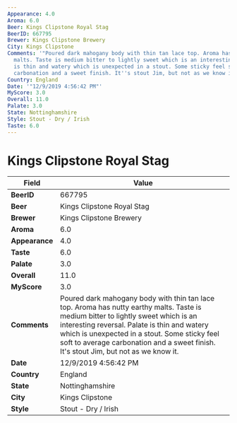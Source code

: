 ```yaml
---
Appearance: 4.0
Aroma: 6.0
Beer: Kings Clipstone Royal Stag
BeerID: 667795
Brewer: Kings Clipstone Brewery
City: Kings Clipstone
Comments: '"Poured dark mahogany body with thin tan lace top. Aroma has nutty earthy
  malts. Taste is medium bitter to lightly sweet which is an interesting reversal.  Palate
  is thin and watery which is unexpected in a stout. Some sticky feel soft to average
  carbonation and a sweet finish. It''s stout Jim, but not as we know it."'
Country: England
Date: '"12/9/2019 4:56:42 PM"'
MyScore: 3.0
Overall: 11.0
Palate: 3.0
State: Nottinghamshire
Style: Stout - Dry / Irish
Taste: 6.0
---
```


# Kings Clipstone Royal Stag

| Field         | Value |
|---------------|-------|
| **BeerID** | 667795 |
| **Beer** | Kings Clipstone Royal Stag |
| **Brewer** | Kings Clipstone Brewery |
| **Aroma** | 6.0 |
| **Appearance** | 4.0 |
| **Taste** | 6.0 |
| **Palate** | 3.0 |
| **Overall** | 11.0 |
| **MyScore** | 3.0 |
| **Comments** | Poured dark mahogany body with thin tan lace top. Aroma has nutty earthy malts. Taste is medium bitter to lightly sweet which is an interesting reversal.  Palate is thin and watery which is unexpected in a stout. Some sticky feel soft to average carbonation and a sweet finish. It's stout Jim, but not as we know it. |
| **Date** | 12/9/2019 4:56:42 PM |
| **Country** | England |
| **State** | Nottinghamshire |
| **City** | Kings Clipstone |
| **Style** | Stout - Dry / Irish |
